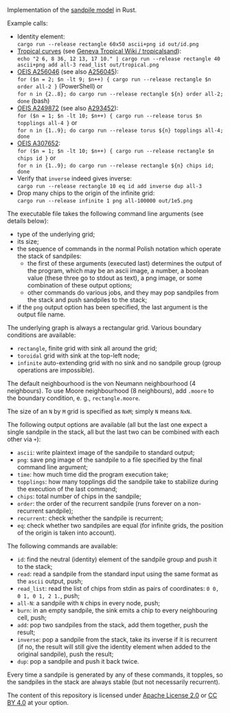 Implementation of the [sandpile model](https://en.wikipedia.org/wiki/Abelian_sandpile_model) in Rust.

Example calls:

* Identity element:\
`cargo run --release rectangle 60x50 ascii+png id out/id.png`
* [Tropical curves](https://en.wikipedia.org/wiki/Tropical_geometry) (see [Geneva Tropical Wiki / tropicalsand](https://www.unige.ch/math/tggroup/doku.php?id=tropicalsand)):\
`echo "2 6, 8 36, 12 13, 17 10." | cargo run --release rectangle 40 ascii+png add all-3 read_list out/tropical.png`
* [OEIS A256046](https://oeis.org/A256046) (see also [A256045](https://oeis.org/A256045)):\
`for ($n = 2; $n -lt 9; $n++) { cargo run --release rectangle $n order all-2 }` (PowerShell)
or\
`for n in {2..8}; do cargo run --release rectangle ${n} order all-2; done` (bash)
* [OEIS A249872](https://oeis.org/A249872) (see also [A293452](https://oeis.org/A293452)):\
`for ($n = 1; $n -lt 10; $n++) { cargo run --release torus $n topplings all-4 }`
or\
`for n in {1..9}; do cargo run --release torus ${n} topplings all-4; done`
* [OEIS A307652](https://oeis.org/A307652):\
`for ($n = 1; $n -lt 10; $n++) { cargo run --release rectangle $n chips id }`
or\
`for n in {1..9}; do cargo run --release rectangle ${n} chips id; done`
* Verify that `inverse` indeed gives inverse:\
`cargo run --release rectangle 10 eq id add inverse dup all-3`
* Drop many chips to the origin of the infinite grid:\
`cargo run --release infinite 1 png all-100000 out/1e5.png`

The executable file takes the following command line arguments (see details below):

* type of the underlying grid;
* its size;
* the sequence of commands in the normal Polish notation which operate the stack of sandpiles:
  * the first of these arguments (executed last) determines the output of the program, which may be an ascii image, a number, a boolean value (these three go to stdout as text), a png image, or some combination of these output options;
  * other commands do various jobs, and they may pop sandpiles from the stack and push sandpiles to the stack;
* if the `png` output option has been specified, the last argument is the output file name.

The underlying graph is always a rectangular grid. Various boundary conditions are available:

* `rectangle`, finite grid with sink all around the grid;
* `toroidal` grid with sink at the top-left node;
* `infinite` auto-extending grid with no sink and no sandpile group (group operations are impossible).

The default neighbourhood is the von Neumann neighbourhood (4 neighbours). To use Moore neighbourhood (8 neighbours), add `.moore` to the boundary condition, e. g., `rectangle.moore`.

The size of an `N` by `M` grid is specified as `NxM`; simply `N` means `NxN`.

The following output options are available (all but the last one expect a single sandpile in the stack, all but the last two can be combined with each other via `+`):

* `ascii`: write plaintext image of the sandpile to standard output;
* `png`: save png image of the sandpile to a file specified by the final command line argument;
* `time`: how much time did the program execution take;
* `topplings`: how many topplings did the sandpile take to stabilize during the execution of the last command;
* `chips`: total number of chips in the sandpile;
* `order`: the order of the recurrent sandpile (runs forever on a non-recurrent sandpile);
* `recurrent`: check whether the sandpile is recurrent;
* `eq`: check whether two sandpiles are equal (for infinite grids, the position of the origin is taken into account).

The following commands are available:

* `id`: find the neutral (identity) element of the sandpile group and push it to the stack;
* `read`: read a sandpile from the standard input using the same format as the `ascii` output, push;
* `read_list`: read the list of chips from stdin as pairs of coordinates: `0 0, 0 1, 0 1, 2 1.`, push;
* `all-N`: a sandpile with `N` chips in every node, push;
* `burn`: in an empty sandpile, the sink emits a chip to every neighbouring cell, push;
* `add`: pop two sandpiles from the stack, add them together, push the result;
* `inverse`: pop a sandpile from the stack, take its inverse if it is recurrent (if no, the result will still give the identity element when added to the original sandpile), push the result;
* `dup`: pop a sandpile and push it back twice.

Every time a sandpile is generated by any of these commands, it topples, so the sandpiles in the stack are always stable (but not necessarily recurrent).

The content of this repository is licensed under [Apache License 2.0](https://www.apache.org/licenses/LICENSE-2.0) or [CC BY 4.0](https://creativecommons.org/licenses/by/4.0/) at your option.
